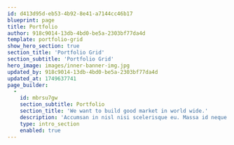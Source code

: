 ```yaml
---
id: d413d95d-eb53-4b92-8e41-a7144cc46b17
blueprint: page
title: Portfolio
author: 918c9014-13db-4bd0-be5a-2303bf77da4d
template: portfolio-grid
show_hero_section: true
section_title: 'Portfolio Grid'
section_subtitle: 'Portfolio Grid'
hero_image: images/inner-banner-img.jpg
updated_by: 918c9014-13db-4bd0-be5a-2303bf77da4d
updated_at: 1749637741
page_builder:
  -
    id: mbrsu7gw
    section_subtitle: Portfolio
    section_title: 'We want to build good market in world wide.'
    description: 'Accumsan in nisl nisi scelerisque eu. Massa id neque aliquam vestibulum morbi blandit cursus. Molestie ac feugiat sed lectus vestibulum mattis ullamcorper velit. Lacus suspendisse faucibus interdum posuere lorem ipsum dolor.'
    type: intro_section
    enabled: true
---
```

